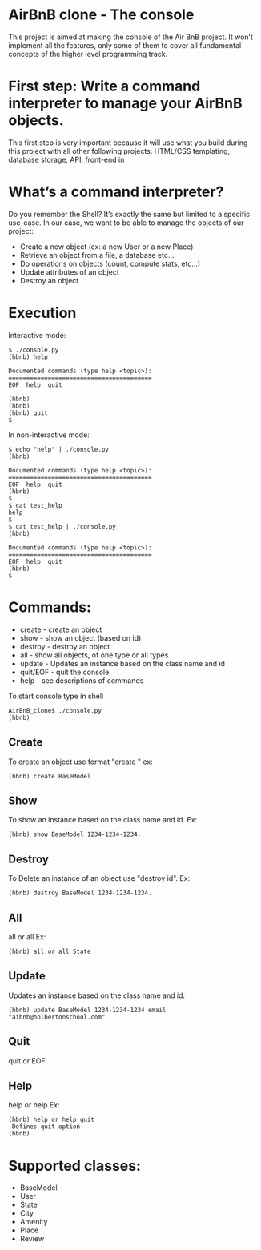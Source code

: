 # AirBnB clone - The console

This project is aimed at making the console of the Air BnB project.
It won’t implement all the features, only some of them to cover all fundamental concepts of the higher level programming track.

# First step: Write a command interpreter to manage your AirBnB objects.

This first step is very important because it will use what you build during this project with all other following projects: HTML/CSS templating, database storage, API, front-end in

# What’s a command interpreter?

Do you remember the Shell? It’s exactly the same but limited to a specific use-case. In our case, we want to be able to manage the objects of our project:

-   Create a new object (ex: a new User or a new Place)
-   Retrieve an object from a file, a database etc…
-   Do operations on objects (count, compute stats, etc…)
-   Update attributes of an object
-   Destroy an object

# Execution

Interactive mode:

    $ ./console.py
    (hbnb) help

    Documented commands (type help <topic>):
    ========================================
    EOF  help  quit

    (hbnb)
    (hbnb)
    (hbnb) quit
    $

In non-interactive mode:

    $ echo "help" | ./console.py
    (hbnb)

    Documented commands (type help <topic>):
    ========================================
    EOF  help  quit
    (hbnb)
    $
    $ cat test_help
    help
    $
    $ cat test_help | ./console.py
    (hbnb)

    Documented commands (type help <topic>):
    ========================================
    EOF  help  quit
    (hbnb)
    $

# Commands:

-   create - create an object
-   show - show an object (based on id)
-   destroy - destroy an object
-   all - show all objects, of one type or all types
-   update - Updates an instance based on the class name and id
-   quit/EOF - quit the console
-   help - see descriptions of commands

To start console type in shell

    AirBnB_clone$ ./console.py
    (hbnb)

## Create

To create an object use format "create <ClassName>" ex:

    (hbnb) create BaseModel

## Show

To show an instance based on the class name and id. Ex:

    (hbnb) show BaseModel 1234-1234-1234.

## Destroy

To Delete an instance of an object use "destroy <ClassName> id". Ex:

    (hbnb) destroy BaseModel 1234-1234-1234.

## All

all or all <class name> Ex:

    (hbnb) all or all State

## Update

Updates an instance based on the class name and id:

    (hbnb) update BaseModel 1234-1234-1234 email "aibnb@holbertonschool.com"

## Quit

quit or EOF

## Help

help or help <command> Ex:

    (hbnb) help or help quit
     Defines quit option
    (hbnb)

# Supported classes:

-   BaseModel
-   User
-   State
-   City
-   Amenity
-   Place
-   Review

